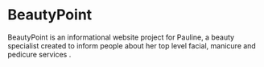 # BeautyPoint
BeautyPoint is an informational website project for Pauline, a beauty specialist created to inform people about her top level facial, manicure and pedicure services
.

